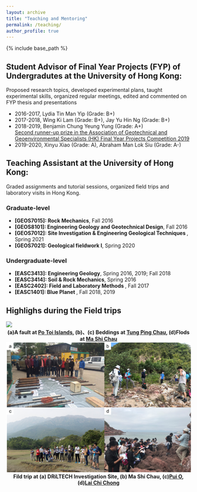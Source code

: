 ```yaml
---
layout: archive
title: "Teaching and Mentoring"
permalink: /teaching/
author_profile: true
---
```


{% include base_path %}

## Student Advisor of Final Year Projects (FYP) of Undergradutes at the University of Hong Kong:
Proposed research topics, developed experimental plans, taught experimental skills, organized regular meetings, edited and commented on FYP thesis and presentations 
* 2016-2017, Lydia Tin Man Yip (Grade: B+) 
* 2017-2018, Wing Ki Lam (Grade: B+), Jay Yu Hin Ng (Grade: B+)
* 2018-2019, Benjamin Chung Yeung Yung (Grade: A+)  
  [Second runner-up prize in the Association of Geotechnical and Geoenvironmental Specialists (HK) Final Year Projects Competition 2019](https://www.earthsciences.hku.hk/news_and_events/news/72/?back=8fa435f675f288b6086d5b29f2647e42)
* 2019-2020, Xinyu Xiao (Grade: A), Abraham Man Lok Siu (Grade: A-)  

## Teaching Assistant at the University of Hong Kong:  
Graded assignments and tutorial sessions, organized field trips and laboratory visits in Hong Kong.
### Graduate-level
  * <b>[GEOS7015]: Rock Mechanics</b>, Fall 2016
  * <b>[GEOS8101]: Engineering Geology and Geotechnical Design</b>, Fall 2016
  * <b>[GEOS7012]: Site Investigation & Engineering Geological Techniques </b>, Spring 2021
  * <b>[GEOS7021]: Geological fieldwork I</b>, Spring 2020

### Undergraduate-level
  * <b>[EASC3413]: Engineering Geology</b>, Spring 2016, 2019; Fall 2018
  * <b>[EASC3414]: Soil & Rock Mechanics</b>, Spring 2016
  * <b>[EASC2402]: Field and Laboratory Methods </b>, Fall 2017
  * <b>[EASC1401]: Blue Planet </b>, Fall 2018, 2019  
     

## Highlighs during the Field trips
  
<img src="/images/Geological structure in HK.jpg"/>
<div align="center">  
<b>(a)A fault at <a href= "https://en.wikipedia.org/wiki/Po_Toi">Po Toi Islands</a>, (b)、(c) Beddings at <a href= "https://en.wikipedia.org/wiki/Tung_Ping_Chau">Tung Ping Chau</a>, (d)Flods at <a href= "https://en.wikipedia.org/wiki/Ma_Shi_Chau">Ma Shi Chau</a></b>
</div>

<div align="center">  
<img src="/images/Field Trip in HK.jpg"/>
<b>Fild trip at (a) DRiLTECH Investigation Site, (b) Ma Shi Chau, (c)<a href= "https://en.wikipedia.org/wiki/Pui_O">Pui O</a>, (d)<a href= "https://en.wikipedia.org/wiki/Lai_Chi_Chong">Lai Chi Chong</a></b>
</div>